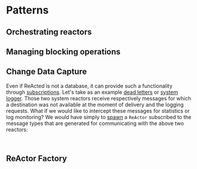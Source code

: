 # Patterns

## Orchestrating reactors
## Managing blocking operations
## Change Data Capture

Even if ReActed is not a database, it can provide such a functionality through [subscriptions](subscriptions.md). 
Let's take as an example [dead letters](reactor_system.md#DeadLetters) or [system logger](centralized_logger.md). Those two system
reactors receive respectively messages for which a destination was not available at the moment of delivery and
the logging requests. What if we would like to intercept these messages for statistics or log monitoring?
We would have simply to [spawn](reactor.md) a `ReActor` subscribed to the message types that are generated for communicating
with the above two reactors:

```java
    
```

## ReActor Factory